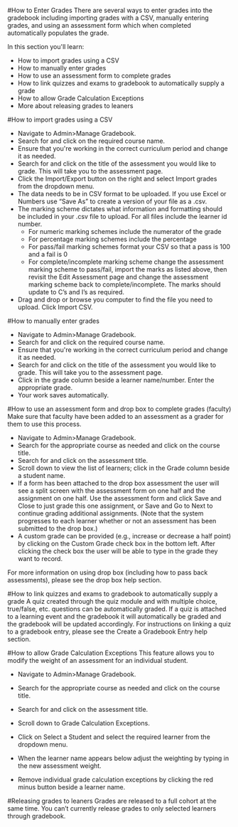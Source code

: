 #How to Enter Grades
There are several ways to enter grades into the gradebook including importing grades with a CSV, manually entering grades, and using an assessment form which when completed automatically populates the grade.

In this section you'll learn:
* How to import grades using a CSV
* How to manually enter grades
* How to use an assessment form to complete grades
* How to link quizzes and exams to gradebook to automatically supply a grade
* How to allow Grade Calculation Exceptions
* More about releasing grades to leaners

#How to import grades using a CSV
* Navigate to Admin>Manage Gradebook.
* Search for and click on the required course name.
* Ensure that you're working in the correct curriculum period and change it as needed.
* Search for and click on the title of the assessment you would like to grade.  This will take you to the assessment page.
* Click the Import/Export button on the right and select Import grades from the dropdown menu.
* The data needs to be in CSV format to be uploaded.  If you use Excel or Numbers use “Save As” to create a version of your file as a .csv.
* The marking scheme dictates what information and formatting should be included in your .csv file to upload.  For all files include the learner id number.
  * For numeric marking schemes include the numerator of the grade
  * For percentage marking schemes include the percentage
  * For pass/fail marking schemes format your CSV so that a pass is 100 and a fail is 0
  * For complete/incomplete marking scheme change the assessment marking scheme to pass/fail, import the marks as listed above, then revisit the Edit Assessment page and change the assessment marking scheme back to complete/incomplete.  The marks should update to C’s and I’s as required.
* Drag and drop or browse you computer to find the file you need to upload. Click Import CSV.

#How to manually enter grades
* Navigate to Admin>Manage Gradebook.
* Search for and click on the required course name.
* Ensure that you're working in the correct curriculum period and change it as needed.
* Search for and click on the title of the assessment you would like to grade.  This will take you to the assessment page.
* Click in the grade column beside a learner name/number. Enter the appropriate grade.
* Your work saves automatically.

#How to use an assessment form and drop box to complete grades (faculty)
Make sure that faculty have been added to an assessment as a grader for them to use this process.
* Navigate to Admin>Manage Gradebook.
* Search for the appropriate course as needed and click on the course title.
* Search for and click on the assessment title.
* Scroll down to view the list of learners; click in the Grade column beside a student name.
* If a form has been attached to the drop box assessment the user will see a split screen with the assessment form on one half and the assignment on one half.  Use the assessment form and click Save and Close to just grade this one assignment, or Save and Go to Next to continue grading additional assignments. (Note that the system progresses to each learner whether or not an assessment has been submitted to the drop box.)
* A custom grade can be provided (e.g., increase or decrease a half point) by clicking on the Custom Grade check box in the bottom left.  After clicking the check box the user will be able to type in the grade they want to record.

For more information on using drop box (including how to pass back assessments), please see the drop box help section.

#How to link quizzes and exams to gradebook to automatically supply a grade
A quiz created through the quiz module and with multiple choice, true/false, etc. questions can be automatically graded.  If a quiz is attached to a learning event and the gradebook it will automatically be graded and the gradebook will be updated accordingly.  For instructions on linking a quiz to a gradebook entry, please see the Create a Gradebook Entry help section.

#How to allow Grade Calculation Exceptions
This feature allows you to modify the weight of an assessment for an individual student.
* Navigate to Admin>Manage Gradebook.
* Search for the appropriate course as needed and click on the course title.
* Search for and click on the assessment title.
* Scroll down to Grade Calculation Exceptions.
* Click on Select a Student and select the required learner from the dropdown menu.
* When the learner name appears below adjust the weighting by typing in the new assessment weight.

* Remove individual grade calculation exceptions by clicking the red minus button beside a learner name.

#Releasing grades to leaners
Grades are released to a full cohort at the same time.  You can’t currently release grades to only selected learners through gradebook.

